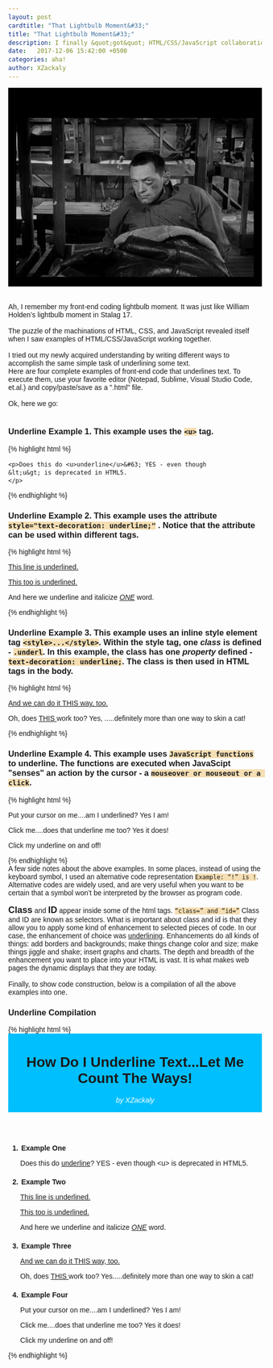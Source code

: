 ```yaml
---
layout: post
cardtitle: "That Lightbulb Moment&#33;"
title: "That Lightbulb Moment&#33;"
description: I finally &quot;got&quot; HTML/CSS/JavaScript collaboration by doing the same task four different ways.
date:   2017-12-06 15:42:00 +0500
categories: aha!
author: XZackaly
---
```


<div style="background-color:black;padding: 46px 16px 2px 16px;">
<p align="center" title="Stalag 17"> 
<img src="/images/stalag-17.jpg" alt="Stalag 17" >
 </p></div>
<br>
<br>
Ah, I remember my front-end coding lightbulb moment.  It was just like William Holden’s lightbulb moment in <span class="ttstyle"><span  class="tooltip" data-tip="Billy Wilder's 1953 Oscar winner">Stalag 17</span></span>. <br><br>
The puzzle of the machinations of HTML, CSS, and JavaScript revealed itself when I saw examples of HTML&#47;CSS&#47;JavaScript working together.<br><br> 
I tried out my newly acquired understanding by writing different ways to accomplish the same simple task of underlining some text.   
<br>
Here are four complete examples of front-end code that underlines text.  To execute them, use your favorite editor (Notepad, Sublime, Visual Studio Code, et.al.) and  copy/paste/save as a &quot;.html&quot; file.<br><br>
Ok, here we go:<br><br>
<h3>Underline Example 1.  This example uses the <code class="local02">&lt;u&gt;</code> tag.</h3>
{% highlight html %}
<!DOCTYPE html>
<html>
<head>
    <title>Underline Example 1</title>
</head>
<body>
  
    <p>Does this do <u>underline</u>&#63; YES - even though 
    &lt;u&gt; is deprecated in HTML5.
    </p>

</body>
</html>
{% endhighlight %}
<br>
<h3>Underline Example 2.  This example uses the attribute <code  class="local02">style=&quot;text-decoration: underline;&quot;</code> . Notice that the attribute can be used within different tags.
</h3>
{% highlight html %}
<!DOCTYPE html>
<html>
<head>
    <title>Underline Example 2</title>
</head>
<body>

  <p><span style="text-decoration: underline;">This line is underlined.
     </span>
  </p>
  <p style="text-decoration: underline;">This too is underlined.</p>
  <p>And here we underline and italicize
        <em style="text-decoration: underline;"> ONE</em> word.
  </p> 

</body>
</html>
{% endhighlight %}
<br>
<h3>Underline Example 3.  This example uses an inline style element tag <code class="local02">&lt;style&gt;...&lt;/style&gt;</code>.  Within the style tag, one <em>class</em> is defined - <code class="local02">.underl</code>.  In this example, the class has one <em>property</em> defined  - <code class="local02">text-decoration: underline;</code>.  The class is then used in HTML tags in the body.
</h3>
{% highlight html %}
<!DOCTYPE html>
<html>
<head>
    <title>Underline Example 3</title>
        <style>
         .underl {
            text-decoration: underline;
                 }
        </style>
</head>
<body>
    <p class="underl">And we can do it THIS way, too.</p>
    <p>Oh, does <span class="underl">THIS </span> work too? Yes,
        .....definitely more than one way to skin a cat!</p>
</body>
</html>
{% endhighlight %}
<br>
<h3>Underline Example 4.  This example uses <code class="local02">JavaScript functions</code> to underline. The functions are executed when JavaScipt &quot;senses&quot; an action by the cursor - a <code class="local02">mouseover or mouseout or a click</code>. 
</h3>
{% highlight html %}
<!DOCTYPE html>
<html>
<head>
    <title>Underline Example 4</title>
</head>
<p id="para1" onMouseover="addunderl()" onMouseout="rmvunderl()">
    Put your cursor on me....am I underlined?
        Yes I am&#33; </p>       
<p id="para2" onClick="ulFunc2()">
    Click me....does that underline me too?
        Yes it does&#33; </p>
<p id="para3" onClick="ulFunc3()">
        Click my underline on and off&#33; </p>
<script>
    function addunderl()
    {
        para1.style.textDecoration = "underline"
    }
    function rmvunderl()
    {
        para1.style.textDecoration = "none"
    }
    function ulFunc2() {
    document.getElementById("para2").style.textDecoration = "underline";
    }
    function ulFunc3() {
    document.getElementById("para3");
        if (para3.style.textDecoration === "underline") 
        {
            para3.style.textDecoration = "none";
        } else 
        {
            para3.style.textDecoration = "underline";
        }
    }
    </script>

</body>
</html>
{% endhighlight %}
<br>
A few side notes about the above examples.  In some places, instead of using the keyboard symbol, I used an alternative code representation <code class="local02">Example: “!” is &#33</code>.  Alternative codes are widely used, and are very useful when you want to be certain that a symbol won’t be interpreted by the browser as program code.<br><br>
<span style="font-weight: bold;font-size: large;">Class</span> and <span style="font-weight: bold;font-size: large;">ID</span> appear inside some of the html tags. <code class="local02" >“class=” and “id=”</code>   Class and ID are known as selectors. What is important about class and id is that they allow you to apply some kind of enhancement to selected pieces of code.  In our case, the enhancement of choice was <span style="text-decoration: underline;">underlining</span>.   Enhancements do all kinds of things: add borders and backgrounds; make things change color and size; make things jiggle and shake; insert graphs and charts.  The depth and breadth of the enhancement you want to place into your HTML is vast.  It is what makes web pages the dynamic displays that they are today.<br><br>
Finally, to show code construction, below is a compilation of all the above examples into one. 
<h3>Underline Compilation</h3>
{% highlight html %}
<!DOCTYPE html>
<html>
<head>
    <title>Underline Compilation</title>
    <style>
     .underl {
            text-decoration: underline;
        }
    body {
            width: 55%;
            margin-left: 16px;
            font-family: Verdana, Arial, sans-serif;
        }
    header {
            background-color: deepskyblue;
            padding: 2px 16px;
        }
    li {
            padding: 7px 0px 0px 2px;
            font-weight: 700;
        } 
    .byLine {
            color: white;
            font-style: italic;
        }
    </style>
</head>
<body>
    <header>
        <h1>How Do I Underline Text...Let Me Count The Ways!</h1>
        <p class="byLine">by XZackaly</p>
      </header>
<ol>
<!--  Exercise 1 -->  
    <li>Example One </li>
    <p>Does this do <u>underline</u>&#63; YES - even though 
        &lt;u&gt; is deprecated in HTML5.</p>
    
<!--  Exercise 2 -->

<li>Example Two </li>
    <p><span style="text-decoration: underline;">This line is underlined.
    </span></p>
    
<p style="text-decoration: underline;">This too is underlined.</p>
     <p>And here we underline and italicize
           <em style="text-decoration: underline;"> ONE</em> word.
     </p> 
    
<!--  Exercise 3 -->
<li>Example Three </li>
    <p class="underl">And we can do it THIS way, too.</p>
    <p>Oh, does <span class="underl">THIS </span> work too? 
        Yes.....definitely more than one way to skin a cat!</p>
    
<!--  Exercise 4 -->
<li>Example Four</li>
    <p id="para1" onMouseover="addunderl()" onMouseout="rmvunderl()">
        Put your cursor on me....am I underlined?
            Yes I am&#33; </p>       
    <p id="para2" onClick="ulFunc2()">
        Click me....does that underline me too?
            Yes it does&#33; </p>
    <p id="para3" onClick="ulFunc3()">
            Click my underline on and off&#33; </p>
    
</ol>
<script>
    function addunderl()
    {
        para1.style.textDecoration = "underline"
    }
    function rmvunderl()
    {
        para1.style.textDecoration = "none"
    }
    function ulFunc2() {
    document.getElementById("para2").style.textDecoration = "underline";
    }
    function ulFunc3() {
    document.getElementById("para3");
        if (para3.style.textDecoration === "underline") 
        {
            para3.style.textDecoration = "none";
        } else 
        {
            para3.style.textDecoration = "underline";
        }

    }
</script>

</body>
</html>
{% endhighlight %}
<br>
<style>
    .local02 {
    background-color: wheat;
    } 

</style> 

 